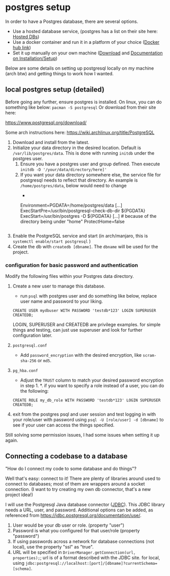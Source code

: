 # postgres setup
In order to have a Postgres database, there are several options.
* Use a hosted database service, (postgres has a list on their site here: [Hosted DBs](https://www.postgresql.org/support/professional_hosting/))
* Use a docker container and run it in a platform of your choice ([Docker hub link](https://hub.docker.com/_/postgres))
* Set it up manually on your own machine ([Download](https://www.postgresql.org/download/) and [Documentation on Installation/Setup](https://www.postgresql.org/docs/current/installation.html))

Below are some details on setting up postgresql locally on my machine (arch btw) and getting things to work how I wanted.

## local postgres setup (detailed)
Before going any further, ensure postgres is installed. On linux, you can do something like below:
```pacman -S postgresql```
Or download from their site here:

https://www.postgresql.org/download/

Some arch instructions here: https://wiki.archlinux.org/title/PostgreSQL

1. Download and install from the latest. 
2. Initialize your data directory in the desired location. Default is ```/var/lib/postgres/data```. This is done with running ``initdb`` under the postgres user.
   1. Ensure you have a postgres user and group defined. Then execute
      ```initdb -D '/your/data/directory/here]'```
   1. If you want your data directory somewhere else, the service file for postgresql needs to reflect that directory. An example is ``/home/postgres/data``, below would need to change
      * ```
      Environment=PGDATA=/home/postgres/data
      \[...\]
      ExecStartPre=/usr/bin/postgresql-check-db-dir ${PGDATA}
      ExecStart=/usr/bin/postgres -D ${PGDATA}
      \[...\]
      \# because of the directory being under "home"
      ProtectHome=false
      ```
3. Enable the PostgreSQL service and start (in arch/manjaro, this is ```systemctl enable/start postgresql``` )
4. Create the db with ```createdb [dbname]```. The ``dbname`` will be used for the project.

### configuration for basic password and authentication
Modify the following files within your Postgres data directory.
   1. Create a new user to manage this database.
      * run ``psql`` with postgres user and do something like below, replace user name and password to your liking.
      ```
      CREATE USER mydbuser WITH PASSWORD 'testdb*123' LOGIN SUPERUSER CREATEDB;
      ```
      LOGIN, SUPERUSER and CREATEDB are privilege examples. for simple things and testing, can just use superuser and look for further configuration later.
   2. ``postgresql.conf``

      * Add ``password_encryption`` with the desired encryption, like ``scram-sha-256`` or ``md5``. 
   3. ``pg_hba.conf``
      * Adjust the ``TRUST`` column to match your desired password encryption in step 1.
      *. if you want to specify a role instead of a user, you can do the following:
      ```
      CREATE ROLE my_db_role WITH PASSWORD 'testdb*123' LOGIN SUPERUSER CREATEDB;
      ```
   4. exit from the postgres psql and user session and test logging in with your role/user with password using ```psql -U [role/user] -d [dbname]``` to see if your user can access the things specified.

Still solving some permission issues, I had some issues when setting it up again.

## Connecting a codebase to a database
"How do I connect my code to some database and do things"?

Well that's easy: connect to it! There are plenty of libraries around used to connect to databases; most of them are wrappers around a socket connection. (I want to try creating my own db connector, that's a new project idea!)

I will use the Postgresql Java database connector ([JDBC](https://jdbc.postgresql.org/)).
This JDBC library needs a URL, user, and password. Additional options can be added, as referenced from https://jdbc.postgresql.org/documentation/use/.
   1. User would be your db user or role. (property "user")
   2. Password is what you configured for that user/role (property "password")
   3. If using passwords across a network for database connections (not local), use the property "ssl" as "true".
   4. URL will be specified in ```DriverManager.getConnection(url, properties);```; url is of a format described with the JDBC site. for local, using ```jdbc:postgresql://localhost:[port]/[dbname]?currentSchema=[schema]```.
